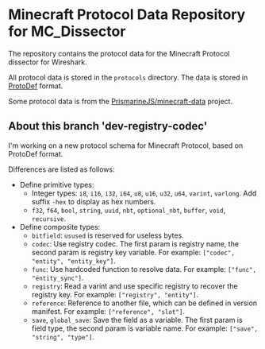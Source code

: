 # Minecraft Protocol Data Repository for MC_Dissector

The repository contains the protocol data for the Minecraft Protocol dissector for Wireshark.

All protocol data is stored in the `protocols` directory. The data is stored in [ProtoDef](https://github.com/ProtoDef-io/ProtoDef) format.

Some protocol data is from the [PrismarineJS/minecraft-data](https://github.com/PrismarineJS/minecraft-data) project.

## About this branch 'dev-registry-codec'

I'm working on a new protocol schema for Minecraft Protocol, based on ProtoDef format.

Differences are listed as follows:
* Define primitive types: 
  * Integer types: `i8`, `i16`, `i32`, `i64`, `u8`, `u16`, `u32`, `u64`, `varint`, `varlong`. Add suffix `-hex` to display as hex numbers.
  * `f32`, `f64`, `bool`, `string`, `uuid`, `nbt`, `optional_nbt`, `buffer`, `void`, `recursive`.
* Define composite types:
  * `bitfield`: `usused` is reserved for useless bytes.
  * `codec`: Use registry codec. The first param is registry name, the second param is registry key variable. For example: `["codec", "entity", "entity_key"]`.
  * `func`: Use hardcoded function to resolve data. For example: `["func", "entity_sync"]`.
  * `registry`: Read a varint and use specific registry to recover the registry key. For example: `["registry", "entity"]`.
  * `reference`: Reference to another file, which can be defined in version manifest. For example: `["reference", "slot"]`.
  * `save`, `global_save`: Save the field as a variable. The first param is field type, the second param is variable name. For example: `["save", "string", "type"]`.